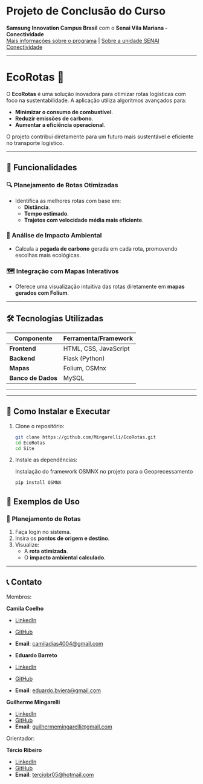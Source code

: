 # Projeto de Conclusão do Curso  
**Samsung Innovation Campus Brasil** com o **Senai Vila Mariana - Conectividade**  
[Mais informações sobre o programa](https://csr.samsung.com/pt/programViewSic.do) | [Sobre a unidade SENAI Conectividade](https://sp.senai.br/unidade/conectividade/)  

---

# EcoRotas 🌱  

O **EcoRotas** é uma solução inovadora para otimizar rotas logísticas com foco na sustentabilidade. A aplicação utiliza algoritmos avançados para:  
- **Minimizar o consumo de combustível**.  
- **Reduzir emissões de carbono**.  
- **Aumentar a eficiência operacional**.  

O projeto contribui diretamente para um futuro mais sustentável e eficiente no transporte logístico.  

---

## 🚀 Funcionalidades  

### 🔍 Planejamento de Rotas Otimizadas  
- Identifica as melhores rotas com base em:  
  - **Distância**.  
  - **Tempo estimado**.  
  - **Trajetos com velocidade média mais eficiente**.  

### 🌱 Análise de Impacto Ambiental  
- Calcula a **pegada de carbono** gerada em cada rota, promovendo escolhas mais ecológicas.  

### 🗺️ Integração com Mapas Interativos  
- Oferece uma visualização intuitiva das rotas diretamente em **mapas gerados com Folium**.  

---

## 🛠️ Tecnologias Utilizadas  

| Componente        | Ferramenta/Framework       |  
|-------------------|---------------------------|  
| **Frontend**      | HTML, CSS, JavaScript     |  
| **Backend**       | Flask (Python)            |  
| **Mapas**         | Folium, OSMnx             |  
| **Banco de Dados**| MySQL                     |  

---

---

## 🧰 Como Instalar e Executar

1. Clone o repositório:
   ```bash
   git clone https://github.com/Mingarelli/EcoRotas.git
   cd EcoRotas
   cd Site
   ```
2. Instale as dependências:

   Instalação do framework OSMNX no projeto para o Geoprecessamento
   ```bash
   pip install OSMNX
   ```
   

## 🌟 Exemplos de Uso

### 🚗 Planejamento de Rotas  
1. Faça login no sistema.  
2. Insira os **pontos de origem e destino**.  
3. Visualize:  
   - A **rota otimizada**.  
   - O **impacto ambiental calculado**.
  
---

## 📞 Contato  

Membros:

  **Camila Coelho**  
  - [LinkedIn](https://www.linkedin.com/in/camila-coelho-dias/)  
  - [GitHub](https://github.com/Camila-Coelho-Dias)  
  - **Email**: [camiladias4004@gmail.com](mailto:camiladias4004@gmail.com)

  - **Eduardo Barreto**  
  - [LinkedIn](https://www.linkedin.com/in/eduardo-b-b165b9116/)  
  - [GitHub](https://github.com/VieiraEduardo)  
  - **Email**: [eduardo.bviera@gmail.com](mailto:eduardo.bviera@gmail.com)  

  **Guilherme Mingarelli**  
  - [LinkedIn](https://www.linkedin.com/in/guilherme-santiago-mingarelli-30b67395/)  
  - [GitHub](https://github.com/Mingarelli)  
  - **Email**: [guilhermemingarelli@gmail.com](mailto:guilhermemingarelli@gmail.com)

Orientador:

  **Tércio Ribeiro**  
  - [LinkedIn](https://www.linkedin.com/in/tercio-ribeiro/)  
  - [GitHub](https://github.com/tbribeiro05)  
  - **Email**: [terciobr05@hotmail.com](mailto:terciobr05@hotmail.com)

